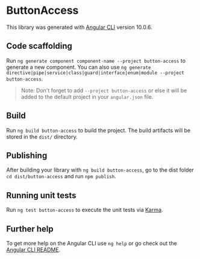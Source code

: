 # ButtonAccess

This library was generated with [Angular CLI](https://github.com/angular/angular-cli) version 10.0.6.

## Code scaffolding

Run `ng generate component component-name --project button-access` to generate a new component. You can also use `ng generate directive|pipe|service|class|guard|interface|enum|module --project button-access`.
> Note: Don't forget to add `--project button-access` or else it will be added to the default project in your `angular.json` file. 

## Build

Run `ng build button-access` to build the project. The build artifacts will be stored in the `dist/` directory.

## Publishing

After building your library with `ng build button-access`, go to the dist folder `cd dist/button-access` and run `npm publish`.

## Running unit tests

Run `ng test button-access` to execute the unit tests via [Karma](https://karma-runner.github.io).

## Further help

To get more help on the Angular CLI use `ng help` or go check out the [Angular CLI README](https://github.com/angular/angular-cli/blob/master/README.md).
